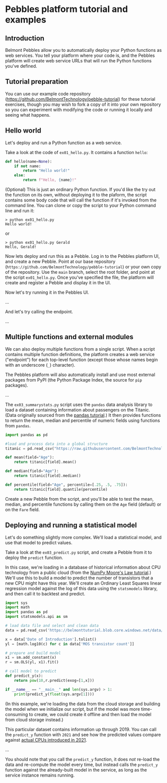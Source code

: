 # Pebbles platform tutorial and examples

## Introduction

Belmont Pebbles allow you to automatically deploy your
Python functions as web services. You tell your
platform where your code is, and the Pebbles platform
will create web service URLs that will run the Python
functions you've defined.

## Tutorial preparation

You can use our example code repository
(https://github.com/BelmontTechnology/pebble-tutorial)
for these tutorial exercises, though you may wish to
fork a copy of it into your own repository so you can
experiment with modifying the code or running it
locally and seeing what happens.

## Hello world

Let's deploy and run a Python function as a web service.

Take a look at the code of `ex01_hello.py`. It contains a function `hello`:
```python
def hello(name=None):
    if not name:
        return "Hello world!"
    else:
        return f"Hello, {name}!"
```

(Optional) This is just an ordinary Python function. If
you'd like the try out the function on its own, without
deploying it to the plaform, the script contains some
body code that will call the function if it's invoked
from the command line. You can clone or copy the script
to your Python command line and run it:
```
> python ex01_hello.py
Hello world! 
```
or
```
> python ex01_hello.py Gerald
Hello, Gerald!
```
Now lets deploy and run this as a Pebble. Log in to the
Pebbles platform UI, and create a new Pebble. Point at
our base repository
(`https://github.com/BelmontTechnology/pebble-tutorial`)
or your own copy of the repository. Use the `main`
branch, select the root folder, and point at the script
`ex01_hello.py`. Once you've specified the file, the platform will create and register a Pebble and display it in the UI.

Now let's try running it in the Pebbles UI.

...

And let's try calling the endpoint.

...

## Multiple functions and external modules

We can also deploy multiple functions from a single
script. When a script contains multiple function
definitions, the platform creates a web service
("endpoint") for each top-level function (except those
whose names begin with an underscore (`_`) character).

The Pebbles platform will also automatically install and use most external packages from PyPI (the Python Package Index, the source for `pip` packages). 


...

The `ex03_summarystats.py` script uses the `pandas`
data analysis library to load a dataset containing
information about passengers on the Titanic. (Data
originally sourced from the
[pandas tutorial](https://pandas.pydata.org/docs/getting_started/intro_tutorials/02_read_write.html).)
It then provides functions to return the mean, median
and percentile of numeric fields using functions from
`pandas`. 
```python
import pandas as pd

#load and process data into a global structure
titanic = pd.read_csv("https://raw.githubusercontent.com/BelmontTechnology/pebble-tutorial/main/data/titanic.csv")

def mean(field="Age"):
    return titanic[field].mean()

def median(field="Age"):
    return titanic[field].median()

def percentile(field="Age", percentile=[.25, .5, .75]):
    return titanic[field].quantile(percentile)
```

Create a new Pebble from the script, and you'll be able to test the mean, median, and percentile
functions by calling them on the `Age` field (default)
or on the `Fare` field.


## Deploying and running a statistical model

Let's do something slightly more complex. We'll load a
statistical model, and use that model to predict values.

Take a look at the `ex03_predict.py` script, and create a
Pebble from it to deploy the `predict` function. 

In this case, we're loading in a database of historical information about CPU technology from a public cloud (from the [NumPy Moore's Law tutorial](https://numpy.org/numpy-tutorials/content/mooreslaw-tutorial.html).)
We'll use this to build a model to predict the number of transistors that a new CPU might have this year. 
We'll create an Ordinary Least Squares linear regression model against the log of this data using the `statsmodels` library, and then call it to backtest and predict.
```python
import sys
import math
import pandas as pd
import statsmodels.api as sm

# load data file and select and clean data
data = pd.read_csv('https://belmonttutorial.blob.core.windows.net/data/transistor_data.csv')

x = data['Date of Introduction'].tolist()
yl = [math.log10(c) for c in data['MOS transistor count']]

# prepare and build model
x1 = sm.add_constant(x)
r = sm.OLS(yl, x1).fit()

# call model to predict
def predict_y(x):
    return pow(10,r.predict(exog=[1,x]))

if __name__ == "__main__" and len(sys.argv) > 1:
    print(predict_y(float(sys.argv[1])))
```
(In this example, we're loading the data from the cloud
storage and building the model when we initialize our
script, but if the model was more time-consuming to
create, we could create it offline and then load the
model from cloud storage instead.)

This particular dataset contains information up through 2019. You can call the `predict_y` function with `2021` and see how the predicted values compare against [actual CPUs introduced in 2021](https://en.wikipedia.org/wiki/Transistor_count#Microprocessors).

...

You should note that you call the `predict_y` function, it does _not_ re-load the data and re-compute the model every time, but instead calls the `predict_y` function against the already-built model in the service, as long as the service instance remains running.
